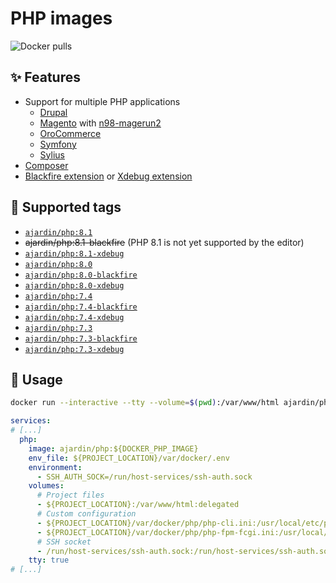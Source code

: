 PHP images
==========
![Docker pulls](https://img.shields.io/docker/pulls/ajardin/php?style=for-the-badge)

✨ Features
-----------
* Support for multiple PHP applications
    - [Drupal][drupal]
    - [Magento][magento] with [n98-magerun2][n98-magerun2]
    - [OroCommerce][orocommerce]
    - [Symfony][symfony]
    - [Sylius][sylius]
* [Composer][composer]
* [Blackfire extension][blackfire] or [Xdebug extension][xdebug]

🐳 Supported tags
-----------------
* [`ajardin/php:8.1`](/php/8.1/Dockerfile)
* ~~ajardin/php:8.1-blackfire~~ (PHP 8.1 is not yet supported by the editor)
* [`ajardin/php:8.1-xdebug`](/php/8.1/xdebug/Dockerfile)
* [`ajardin/php:8.0`](/php/8.0/Dockerfile)
* [`ajardin/php:8.0-blackfire`](/php/8.0/blackfire/Dockerfile)
* [`ajardin/php:8.0-xdebug`](/php/8.0/xdebug/Dockerfile)
* [`ajardin/php:7.4`](/php/7.4/Dockerfile)
* [`ajardin/php:7.4-blackfire`](/php/7.4/blackfire/Dockerfile)
* [`ajardin/php:7.4-xdebug`](/php/7.4/xdebug/Dockerfile)
* [`ajardin/php:7.3`](/php/7.3/Dockerfile)
* [`ajardin/php:7.3-blackfire`](/php/7.3/blackfire/Dockerfile)
* [`ajardin/php:7.3-xdebug`](/php/7.3/xdebug/Dockerfile)

🚀 Usage
--------
```bash
docker run --interactive --tty --volume=$(pwd):/var/www/html ajardin/php:8.0 sh
```

```yaml
services:
# [...]
  php:
    image: ajardin/php:${DOCKER_PHP_IMAGE}
    env_file: ${PROJECT_LOCATION}/var/docker/.env
    environment:
      - SSH_AUTH_SOCK=/run/host-services/ssh-auth.sock
    volumes:
      # Project files
      - ${PROJECT_LOCATION}:/var/www/html:delegated
      # Custom configuration
      - ${PROJECT_LOCATION}/var/docker/php/php-cli.ini:/usr/local/etc/php/php-cli.ini:ro
      - ${PROJECT_LOCATION}/var/docker/php/php-fpm-fcgi.ini:/usr/local/etc/php/php-fpm-fcgi.ini:ro
      # SSH socket
      - /run/host-services/ssh-auth.sock:/run/host-services/ssh-auth.sock
    tty: true
# [...]
```

<!-- Resources -->
[drupal]: https://www.drupal.org/docs/system-requirements/php-requirements
[magento]: https://devdocs.magento.com/guides/v2.4/install-gde/system-requirements.html
[n98-magerun2]: https://github.com/netz98/n98-magerun2
[orocommerce]: https://doc.oroinc.com/backend/setup/system-requirements/
[symfony]: https://symfony.com/doc/current/setup.html#technical-requirements
[sylius]: https://docs.sylius.com/en/latest/book/installation/requirements.html
[composer]: https://getcomposer.org/
[blackfire]: https://blackfire.io/docs/introduction
[xdebug]: https://github.com/xdebug/xdebug
